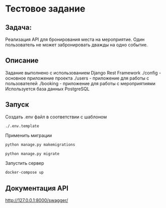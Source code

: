 # Тестовое задание 

## Задача:

Реализация API для бронирования места на мероприятие. 
Один пользователь не может забронировать дважды на одно событие.

## Описание
Задание выполнено с использованием Django Rest Framework
./config - основное приложение проекта
./users - приложение для работы с пользователей
./booking - приложение для работы с мероприятиями
Используется база данных PostgreSQL

## Запуск
Создать .env файл в соответствии с шаблоном 
```
./.env.template
```
Применить миграции
```sh
python manage.py makemigrations
```
```sh
python manage.py migrate
```

Запустить сервер
```sh
docker-compose up
```

## Документация API
http://127.0.0.1:8000/swagger/
